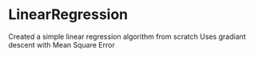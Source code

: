 # LinearRegression
Created a simple linear regression algorithm from scratch
Uses gradiant descent with Mean Square Error
